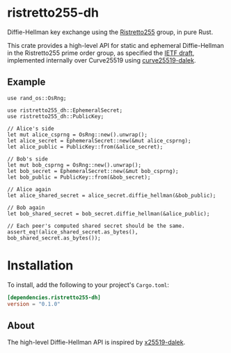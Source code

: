 # ristretto255-dh
Diffie-Hellman key exchange using the [Ristretto255][ristretto] group, in pure Rust.

This crate provides a high-level API for static and ephemeral Diffie-Hellman in the Ristretto255 prime order group, as specified the [IETF draft][ietf-draft], implemented internally over Curve25519 using [curve25519-dalek]. 


## Example

```
use rand_os::OsRng;

use ristretto255_dh::EphemeralSecret;
use ristretto255_dh::PublicKey;

// Alice's side
let mut alice_csprng = OsRng::new().unwrap();
let alice_secret = EphemeralSecret::new(&mut alice_csprng);
let alice_public = PublicKey::from(&alice_secret);

// Bob's side
let mut bob_csprng = OsRng::new().unwrap();
let bob_secret = EphemeralSecret::new(&mut bob_csprng);
let bob_public = PublicKey::from(&bob_secret);

// Alice again
let alice_shared_secret = alice_secret.diffie_hellman(&bob_public);

// Bob again
let bob_shared_secret = bob_secret.diffie_hellman(&alice_public);

// Each peer's computed shared secret should be the same.
assert_eq!(alice_shared_secret.as_bytes(), bob_shared_secret.as_bytes());
```

# Installation

To install, add the following to your project's `Cargo.toml`:

```toml
[dependencies.ristretto255-dh]
version = "0.1.0"
```

## About

The high-level Diffie-Hellman API is inspired by [x25519-dalek]. 

[curve25519-dalek]: https://github.com/dalek-cryptography/curve25519-dalek
[ietf-draft]: https://ietf.org/id/draft-irtf-cfrg-ristretto255-00.html
[ristretto]: https://ristretto.group
[x25519-dalek]: https://github.com/dalek-cryptography/x25519-dalek

